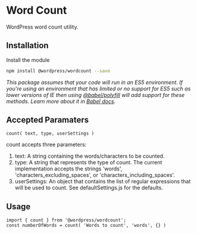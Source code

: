 # Word Count

WordPress word count utility.

## Installation

Install the module

```bash
npm install @wordpress/wordcount --save
```

_This package assumes that your code will run in an ES5 environment. If you're using an environment that has limited or no support for ES5 such as lower versions of IE then using [@babel/polyfill](https://babeljs.io/docs/en/next/babel-polyfill) will add support for these methods. Learn more about it in [Babel docs](https://babeljs.io/docs/en/next/caveats)._

## Accepted Paramaters

```JS
count( text, type, userSettings )
````
count accepts three parameters:
1. text: A string containing the words/characters to be counted.
2. type: A string that represents the type of count. The current implementation accepts the strings 'words', 'characters_excluding_spaces', or 'characters_including_spaces'.
3. userSettings: An object that contains the list of regular expressions that will be used to count. See defaultSettings.js for the defaults.

## Usage

```JS
import { count } from '@wordpress/wordcount';
const numberOfWords = count( 'Words to count', 'words', {} )
